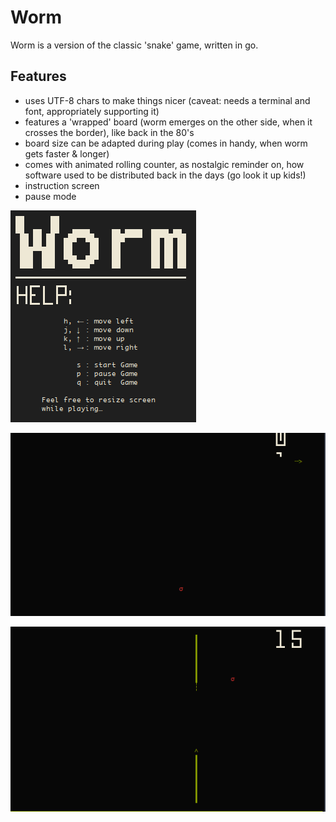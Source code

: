 # Worm

Worm is a version of the classic 'snake' game, written in go.

## Features

* uses UTF-8 chars to make things nicer (caveat: needs a terminal and font, appropriately supporting it)
* features a 'wrapped' board (worm emerges on the other side, when it crosses the border), like  back in the 80's
* board size can be adapted during play (comes in handy, when worm gets faster & longer)
* comes with animated rolling counter, as nostalgic reminder on, how software used to be distributed back in the days (go look it up kids!)
* instruction screen
* pause mode

![instruction screen](/screenshots/3.png)

![rolling counter](/screenshots/1.png)

![wrapped board](/screenshots/2.png)
